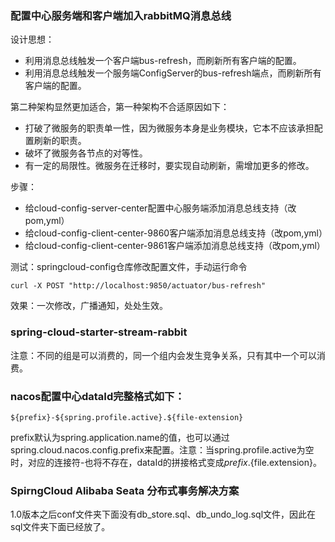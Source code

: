 ### 配置中心服务端和客户端加入rabbitMQ消息总线

设计思想：

* 利用消息总线触发一个客户端bus-refresh，而刷新所有客户端的配置。
* 利用消息总线触发一个服务端ConfigServer的bus-refresh端点，而刷新所有客户端的配置。

第二种架构显然更加适合，第一种架构不合适原因如下：

* 打破了微服务的职责单一性，因为微服务本身是业务模块，它本不应该承担配置刷新的职责。
* 破坏了微服务各节点的对等性。
* 有一定的局限性。微服务在迁移时，要实现自动刷新，需增加更多的修改。

步骤：

* 给cloud-config-server-center配置中心服务端添加消息总线支持（改pom,yml）
* 给cloud-config-client-center-9860客户端添加消息总线支持（改pom,yml）
* 给cloud-config-client-center-9861客户端添加消息总线支持（改pom,yml）


测试：springcloud-config仓库修改配置文件，手动运行命令
```
curl -X POST "http://localhost:9850/actuator/bus-refresh"
```
效果：一次修改，广播通知，处处生效。

### spring-cloud-starter-stream-rabbit
注意：不同的组是可以消费的，同一个组内会发生竞争关系，只有其中一个可以消费。

### nacos配置中心dataId完整格式如下：
```
${prefix}-${spring.profile.active}.${file-extension}
```
prefix默认为spring.application.name的值，也可以通过spring.cloud.nacos.config.prefix来配置。注意：当spring.profile.active为空时，对应的连接符-也将不存在，dataId的拼接格式变成${prefix}.${file.extension}。

### SpirngCloud Alibaba Seata 分布式事务解决方案
1.0版本之后conf文件夹下面没有db_store.sql、db_undo_log.sql文件，因此在sql文件夹下面已经放了。